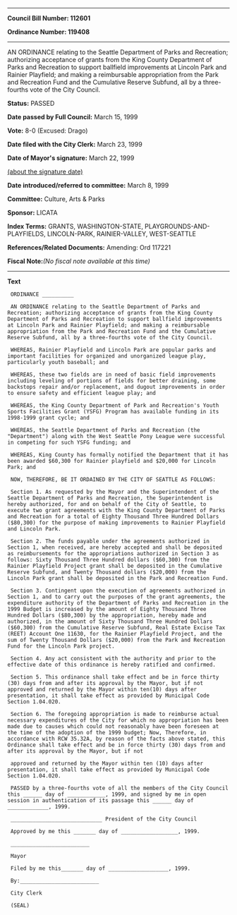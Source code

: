 

********

**Council Bill Number: 112601**
   
**Ordinance Number: 119408**
********

 AN ORDINANCE relating to the Seattle Department of Parks and Recreation; authorizing acceptance of grants from the King County Department of Parks and Recreation to support ballfield improvements at Lincoln Park and Rainier Playfield; and making a reimbursable appropriation from the Park and Recreation Fund and the Cumulative Reserve Subfund, all by a three-fourths vote of the City Council.

**Status:** PASSED
   
**Date passed by Full Council:** March 15, 1999
   
**Vote:** 8-0 (Excused: Drago)
   
**Date filed with the City Clerk:** March 23, 1999
   
**Date of Mayor's signature:** March 22, 1999
   
[(about the signature date)](/~public/approvaldate.htm)
   
   
   
**Date introduced/referred to committee:** March 8, 1999
   
**Committee:** Culture, Arts & Parks
   
**Sponsor:** LICATA
   
   
**Index Terms:** GRANTS, WASHINGTON-STATE, PLAYGROUNDS-AND-PLAYFIELDS, LINCOLN-PARK, RAINIER-VALLEY, WEST-SEATTLE

**References/Related Documents:** Amending: Ord 117221

**Fiscal Note:**_(No fiscal note available at this time)_

********

**Text**
   
```
 ORDINANCE __________

 AN ORDINANCE relating to the Seattle Department of Parks and Recreation; authorizing acceptance of grants from the King County Department of Parks and Recreation to support ballfield improvements at Lincoln Park and Rainier Playfield; and making a reimbursable appropriation from the Park and Recreation Fund and the Cumulative Reserve Subfund, all by a three-fourths vote of the City Council.

 WHEREAS, Rainier Playfield and Lincoln Park are popular parks and important facilities for organized and unorganized league play, particularly youth baseball; and

 WHEREAS, these two fields are in need of basic field improvements including leveling of portions of fields for better draining, some backstops repair and/or replacement, and dugout improvements in order to ensure safety and efficient league play; and

 WHEREAS, the King County Department of Park and Recreation's Youth Sports Facilities Grant (YSFG) Program has available funding in its 1998-1999 grant cycle; and

 WHEREAS, the Seattle Department of Parks and Recreation (the "Department") along with the West Seattle Pony League were successful in competing for such YSFG funding; and

 WHEREAS, King County has formally notified the Department that it has been awarded $60,300 for Rainier playfield and $20,000 for Lincoln Park; and

 NOW, THEREFORE, BE IT ORDAINED BY THE CITY OF SEATTLE AS FOLLOWS:

 Section 1. As requested by the Mayor and the Superintendent of the Seattle Department of Parks and Recreation, the Superintendent is hereby authorized, for and on behalf of the City of Seattle, to execute two grant agreements with the King County Department of Parks and Recreation for a total of Eighty Thousand Three Hundred Dollars ($80,300) for the purpose of making improvements to Rainier Playfield and Lincoln Park.

 Section 2. The funds payable under the agreements authorized in Section 1, when received, are hereby accepted and shall be deposited as reimbursements for the appropriations authorized in Section 3 as follows: Sixty Thousand Three Hundred dollars ($60,300) from the Rainier Playfield Project grant shall be deposited in the Cumulative Reserve Subfund, and Twenty Thousand dollars ($20,000) from the Lincoln Park grant shall be deposited in the Park and Recreation Fund.

 Section 3. Contingent upon the execution of agreements authorized in Section 1, and to carry out the purposes of the grant agreements, the expenditure authority of the Department of Parks and Recreation in the 1999 Budget is increased by the amount of Eighty Thousand Three Hundred Dollars ($80,300) by the appropriation, hereby made and authorized, in the amount of Sixty Thousand Three Hundred Dollars ($60,300) from the Cumulative Reserve Subfund, Real Estate Excise Tax (REET) Account One 11630, for the Rainier Playfield Project, and the sum of Twenty Thousand Dollars ($20,000) from the Park and Recreation Fund for the Lincoln Park project.

 Section 4. Any act consistent with the authority and prior to the effective date of this ordinance is hereby ratified and confirmed.

 Section 5. This ordinance shall take effect and be in force thirty (30) days from and after its approval by the Mayor, but if not approved and returned by the Mayor within ten(10) days after presentation, it shall take effect as provided by Municipal Code Section 1.04.020.

 Section 6. The foregoing appropriation is made to reimburse actual necessary expenditures of the City for which no appropriation has been made due to causes which could not reasonably have been foreseen at the time of the adoption of the 1999 budget; Now, Therefore, in accordance with RCW 35.32A, by reason of the facts above stated, this Ordinance shall take effect and be in force thirty (30) days from and after its approval by the Mayor, but if not

 approved and returned by the Mayor within ten (10) days after presentation, it shall take effect as provided by Municipal Code Section 1.04.020.

 PASSED by a three-fourths vote of all the members of the City Council this ______ day of ____________, 1999, and signed by me in open session in authentication of its passage this ______ day of _____________, 1999.

 _____________________________ President of the City Council

 Approved by me this _______ day of __________________, 1999.

 _________________________

 Mayor

 Filed by me this_______ day of ___________________, 1999.

 By:_________________________

 City Clerk

 (SEAL)

```
